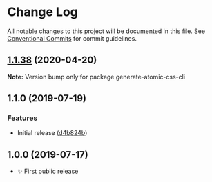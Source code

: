 # Change Log

All notable changes to this project will be documented in this file.
See [Conventional Commits](https://conventionalcommits.org) for commit guidelines.

## [1.1.38](https://gitlab.com/codsen/codsen/compare/generate-atomic-css-cli@1.1.37...generate-atomic-css-cli@1.1.38) (2020-04-20)

**Note:** Version bump only for package generate-atomic-css-cli





## 1.1.0 (2019-07-19)

### Features

- Initial release ([d4b824b](https://gitlab.com/codsen/codsen/commit/d4b824b))

## 1.0.0 (2019-07-17)

- ✨ First public release
